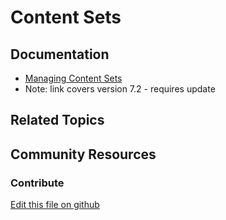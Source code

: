 # Content Sets

## Documentation

* [Managing Content Sets](https://portal.liferay.dev/docs/7-2/user/-/knowledge_base/u/content-sets)
* Note: link covers version 7.2 - requires update

## Related Topics


## Community Resources


### Contribute

[Edit this file on github](https://github.com/olafk/controlpanel-documentation-docs/blob/master/md/73en/com_liferay_asset_list_web_portlet_AssetListPortlet.md)
